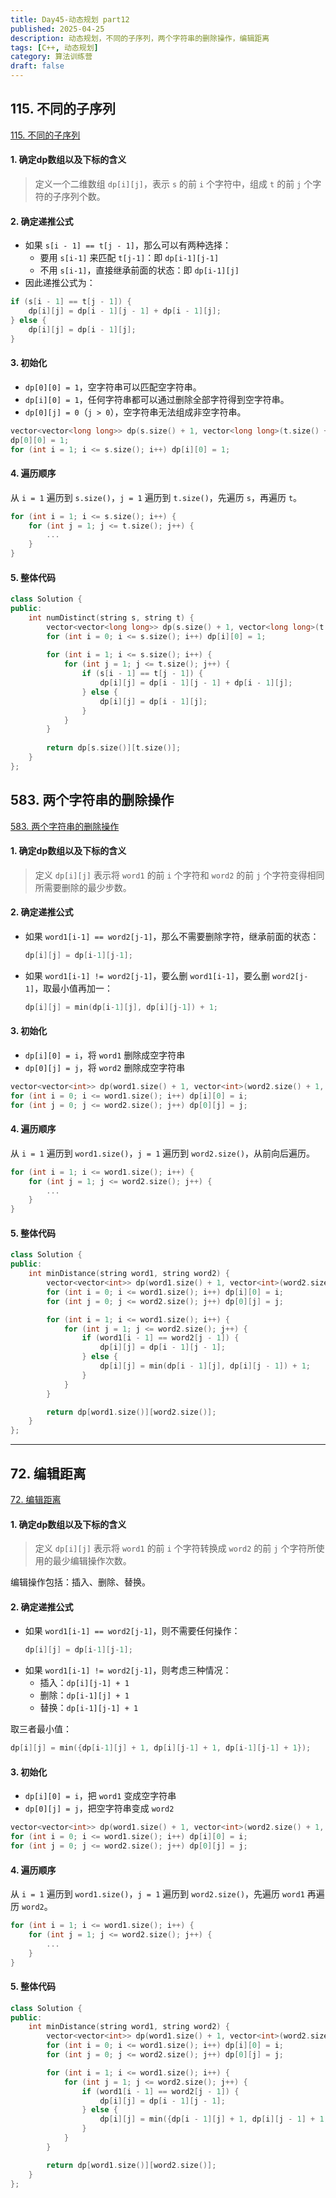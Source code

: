 ```yaml
---
title: Day45-动态规划 part12
published: 2025-04-25
description: 动态规划，不同的子序列，两个字符串的删除操作，编辑距离
tags: [C++, 动态规划]
category: 算法训练营
draft: false
---
```


## 115. 不同的子序列

[115. 不同的子序列](https://leetcode.cn/problems/distinct-subsequences/)

#### 1. 确定dp数组以及下标的含义

> 定义一个二维数组 `dp[i][j]`，表示 `s` 的前 `i` 个字符中，组成 `t` 的前 `j` 个字符的子序列个数。

#### 2. 确定递推公式

- 如果 `s[i - 1] == t[j - 1]`，那么可以有两种选择：
  - 要用 `s[i-1]` 来匹配 `t[j-1]`：即 `dp[i-1][j-1]`
  - 不用 `s[i-1]`，直接继承前面的状态：即 `dp[i-1][j]`
- 因此递推公式为：
```cpp
if (s[i - 1] == t[j - 1]) {
    dp[i][j] = dp[i - 1][j - 1] + dp[i - 1][j];
} else {
    dp[i][j] = dp[i - 1][j];
}
```

#### 3. 初始化

- `dp[0][0] = 1`，空字符串可以匹配空字符串。
- `dp[i][0] = 1`，任何字符串都可以通过删除全部字符得到空字符串。
- `dp[0][j] = 0`（`j > 0`），空字符串无法组成非空字符串。

```cpp
vector<vector<long long>> dp(s.size() + 1, vector<long long>(t.size() + 1, 0));
dp[0][0] = 1;
for (int i = 1; i <= s.size(); i++) dp[i][0] = 1;
```

#### 4. 遍历顺序

从 `i = 1` 遍历到 `s.size()`，`j = 1` 遍历到 `t.size()`，先遍历 `s`，再遍历 `t`。

```cpp
for (int i = 1; i <= s.size(); i++) {
    for (int j = 1; j <= t.size(); j++) {
        ...
    }
}
```

#### 5. 整体代码

```cpp
class Solution {
public:
    int numDistinct(string s, string t) {
        vector<vector<long long>> dp(s.size() + 1, vector<long long>(t.size() + 1, 0));
        for (int i = 0; i <= s.size(); i++) dp[i][0] = 1;
        
        for (int i = 1; i <= s.size(); i++) {
            for (int j = 1; j <= t.size(); j++) {
                if (s[i - 1] == t[j - 1]) {
                    dp[i][j] = dp[i - 1][j - 1] + dp[i - 1][j];
                } else {
                    dp[i][j] = dp[i - 1][j];
                }
            }
        }
        
        return dp[s.size()][t.size()];
    }
};
```

## 583. 两个字符串的删除操作

[583. 两个字符串的删除操作](https://leetcode.cn/problems/delete-operation-for-two-strings/)

#### 1. 确定dp数组以及下标的含义

> 定义 `dp[i][j]` 表示将 `word1` 的前 `i` 个字符和 `word2` 的前 `j` 个字符变得相同所需要删除的最少步数。

#### 2. 确定递推公式

- 如果 `word1[i-1] == word2[j-1]`，那么不需要删除字符，继承前面的状态：
  ```cpp
  dp[i][j] = dp[i-1][j-1];
  ```
- 如果 `word1[i-1] != word2[j-1]`，要么删 `word1[i-1]`，要么删 `word2[j-1]`，取最小值再加一：
  ```cpp
  dp[i][j] = min(dp[i-1][j], dp[i][j-1]) + 1;
  ```

#### 3. 初始化

- `dp[i][0] = i`，将 `word1` 删除成空字符串
- `dp[0][j] = j`，将 `word2` 删除成空字符串

```cpp
vector<vector<int>> dp(word1.size() + 1, vector<int>(word2.size() + 1, 0));
for (int i = 0; i <= word1.size(); i++) dp[i][0] = i;
for (int j = 0; j <= word2.size(); j++) dp[0][j] = j;
```

#### 4. 遍历顺序

从 `i = 1` 遍历到 `word1.size()`，`j = 1` 遍历到 `word2.size()`，从前向后遍历。

```cpp
for (int i = 1; i <= word1.size(); i++) {
    for (int j = 1; j <= word2.size(); j++) {
        ...
    }
}
```

#### 5. 整体代码

```cpp
class Solution {
public:
    int minDistance(string word1, string word2) {
        vector<vector<int>> dp(word1.size() + 1, vector<int>(word2.size() + 1, 0));
        for (int i = 0; i <= word1.size(); i++) dp[i][0] = i;
        for (int j = 0; j <= word2.size(); j++) dp[0][j] = j;

        for (int i = 1; i <= word1.size(); i++) {
            for (int j = 1; j <= word2.size(); j++) {
                if (word1[i - 1] == word2[j - 1]) {
                    dp[i][j] = dp[i - 1][j - 1];
                } else {
                    dp[i][j] = min(dp[i - 1][j], dp[i][j - 1]) + 1;
                }
            }
        }

        return dp[word1.size()][word2.size()];
    }
};
```

---

## 72. 编辑距离

[72. 编辑距离](https://leetcode.cn/problems/edit-distance/)

#### 1. 确定dp数组以及下标的含义

> 定义 `dp[i][j]` 表示将 `word1` 的前 `i` 个字符转换成 `word2` 的前 `j` 个字符所使用的最少编辑操作次数。

编辑操作包括：插入、删除、替换。

#### 2. 确定递推公式

- 如果 `word1[i-1] == word2[j-1]`，则不需要任何操作：
  ```cpp
  dp[i][j] = dp[i-1][j-1];
  ```
- 如果 `word1[i-1] != word2[j-1]`，则考虑三种情况：
  - 插入：`dp[i][j-1] + 1`
  - 删除：`dp[i-1][j] + 1`
  - 替换：`dp[i-1][j-1] + 1`

取三者最小值：
```cpp
dp[i][j] = min({dp[i-1][j] + 1, dp[i][j-1] + 1, dp[i-1][j-1] + 1});
```

#### 3. 初始化

- `dp[i][0] = i`，把 `word1` 变成空字符串
- `dp[0][j] = j`，把空字符串变成 `word2`

```cpp
vector<vector<int>> dp(word1.size() + 1, vector<int>(word2.size() + 1, 0));
for (int i = 0; i <= word1.size(); i++) dp[i][0] = i;
for (int j = 0; j <= word2.size(); j++) dp[0][j] = j;
```

#### 4. 遍历顺序

从 `i = 1` 遍历到 `word1.size()`，`j = 1` 遍历到 `word2.size()`，先遍历 `word1` 再遍历 `word2`。

```cpp
for (int i = 1; i <= word1.size(); i++) {
    for (int j = 1; j <= word2.size(); j++) {
        ...
    }
}
```

#### 5. 整体代码

```cpp
class Solution {
public:
    int minDistance(string word1, string word2) {
        vector<vector<int>> dp(word1.size() + 1, vector<int>(word2.size() + 1, 0));
        for (int i = 0; i <= word1.size(); i++) dp[i][0] = i;
        for (int j = 0; j <= word2.size(); j++) dp[0][j] = j;

        for (int i = 1; i <= word1.size(); i++) {
            for (int j = 1; j <= word2.size(); j++) {
                if (word1[i - 1] == word2[j - 1]) {
                    dp[i][j] = dp[i - 1][j - 1];
                } else {
                    dp[i][j] = min({dp[i - 1][j] + 1, dp[i][j - 1] + 1, dp[i - 1][j - 1] + 1});
                }
            }
        }

        return dp[word1.size()][word2.size()];
    }
};
```

